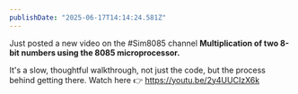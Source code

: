 ```yaml
---
publishDate: "2025-06-17T14:14:24.581Z"
---
```


Just posted a new video on the #Sim8085 channel
**Multiplication of two 8-bit numbers using the 8085 microprocessor.**

It's a slow, thoughtful walkthrough, not just the code, but the process behind getting there.
Watch here 👉 https://youtu.be/2y4UUCIzX6k
